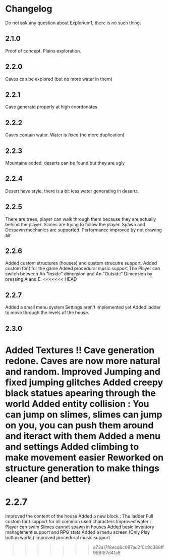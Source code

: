 # Changelog

Do not ask any question about Explorium1, there is no such thing.

## 2.1.0
Proof of concept. Plains exploration.
## 2.2.0
Caves can be explored (but no more water in them)
## 2.2.1
Cave generate properly at high coordonates
## 2.2.2
Caves contain water. Water is fixed (no more duplication)
## 2.2.3
Mountains added, deserts can be found but they are ugly
## 2.2.4
Desert have style, there is a bit less water generating in deserts.
## 2.2.5
There are trees, player can walk through them because they are actually behind the player.
Slimes are trying to follow the player. Spawn and Despawn mechanics are supported.
Performance improved by not drawing air
## 2.2.6
Added custom structures (houses) and custom strucutre support.
Added custom font for the game
Added procedural music support
The Player can switch between An "Inside" dimension and An "Outside" Dimension by pressing A and E.
<<<<<<< HEAD
## 2.2.7
Added a small menu system
Settings aren't implemented yet
Added ladder to move through the levels of the house.
## 2.3.0
Added Textures !!
Cave generation redone. Caves are now more natural and random.
Improved Jumping and fixed jumping glitches
Added creepy black statues apearing through the world
Added entity collision : You can jump on slimes, slimes can jump on you, you can push them around and iteract with them
Added a menu and settings
Added climbing to make movement easier
Reworked on structure generation to make things cleaner (and better)
=======
# 2.2.7
Improved the content of the house
Added a new block : The ladder
Full custom font support for all common used characters
Improved water : Player can swim
Slimes cannot spawn in houses
Added basic inventory management support and RPG stats
Added a menu screen (Only Play button works)
Improved procedural music support
>>>>>>> a73a17f8ecd6c097ac2f0c9d369ff998f87d41a9
